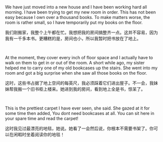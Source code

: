 We have just moved into a new house and I have been working hard all morning. I have been trying to get my new room in order. This has not been easy because I own over a thousand books. To make matters worse, the room is rather small, so I have temporarily put my books on the floor.

我们刚搬家，我整个上午都在忙。我想把我的房间搞整齐一点。这并不容易，因为我有一千多本书。更糟糕的是，房间也小，所以我暂时把书放在了地上。

    



At the moment, they cover every inch of floor space and I actually have to walk on them to get in or out of the room. A short while ago, my sister helped me to carry one of my old bookcases up the stairs. She went into my room and got a big surprise when she saw all those books on the floor.

这时，这些书占据了地上空间的每英尺，我必须踩着它们进出屋子。不一会，我妹妹帮我搬一个旧书柜上楼来。她进到我的房间，看到地上全是书，惊呆了。

    



This is the prettiest carpet I have ever seen, she said. She gazed at it for some time then added, You dont need bookcases at all. You can sit here in your spare time and read the carpet!

这时我见过最漂亮的地毯，她说。她看了一会然后说，你根本不需要书架了。你可以在闲暇时坐着阅读你的地毯！
